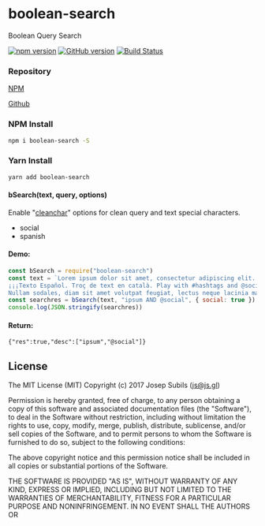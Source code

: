 # boolean-search
Boolean Query Search

[![npm version](https://badge.fury.io/js/boolean-search.svg)](https://badge.fury.io/js/boolean-search)
[![GitHub version](https://badge.fury.io/gh/warlock%2Fboolean-search.svg)](https://badge.fury.io/gh/warlock%2Fboolean-search)
[![Build Status](https://travis-ci.org/warlock/boolean-search.svg?branch=master)](https://travis-ci.org/warlock/boolean-search)

### Repository

[NPM](https://www.npmjs.com/package/boolean-search)

[Github](https://github.com/warlock/boolean-search)


### NPM Install
```sh
npm i boolean-search -S
```

### Yarn Install
```sh
yarn add boolean-search
```

#### bSearch(text, query, options)
Enable "[cleanchar](https://www.npmjs.com/package/cleanchar)" options for clean query and text special characters.
* social
* spanish

#### Demo:
```js
const bSearch = require("boolean-search")
const text = `Lorem ipsum dolor sit amet, consectetur adipiscing elit. Aliquam varius porttitor est a ornare. Quisque pulvinar nec libero ut posuere. Praesent lobortis eleifend magna, eu egestas lorem. Proin vitae diam leo. Nunc placerat nibh a tellus volutpat molestie.
¡¡¡Texto Español. Troç de text en català. Play with #hashtags and @social!!!
Nullam sodales, diam sit amet volutpat feugiat, lectus neque lacinia mauris, scelerisque vulputate diam nunc at mi. Vestibulum semper quam faucibus dolor fermentum suscipit.`
const searchres = bSearch(text, "ipsum AND @social", { social: true })
console.log(JSON.stringify(searchres))
```

#### Return:
```
{"res":true,"desc":["ipsum","@social"]}
```

## License
The MIT License (MIT)
Copyright (c) 2017 Josep Subils (js@js.gl)

Permission is hereby granted, free of charge, to any person obtaining a copy of this software and associated documentation files (the "Software"), to deal in the Software without restriction, including without limitation the rights to use, copy, modify, merge, publish, distribute, sublicense, and/or sell copies of the Software, and to permit persons to whom the Software is furnished to do so, subject to the following conditions:

The above copyright notice and this permission notice shall be included in all copies or substantial portions of the Software.

THE SOFTWARE IS PROVIDED "AS IS", WITHOUT WARRANTY OF ANY KIND, EXPRESS OR IMPLIED, INCLUDING BUT NOT LIMITED TO THE WARRANTIES OF MERCHANTABILITY, FITNESS FOR A PARTICULAR PURPOSE AND NONINFRINGEMENT. IN NO EVENT SHALL THE AUTHORS OR 